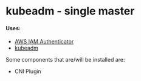 # kubeadm - single master

#### Uses:
* [AWS IAM Authenticator](https://github.com/kubernetes-sigs/aws-iam-authenticator)
* [kubeadm](https://github.com/kubernetes/kubeadm)

Some components that are/will be installed are:
* CNI Plugin

